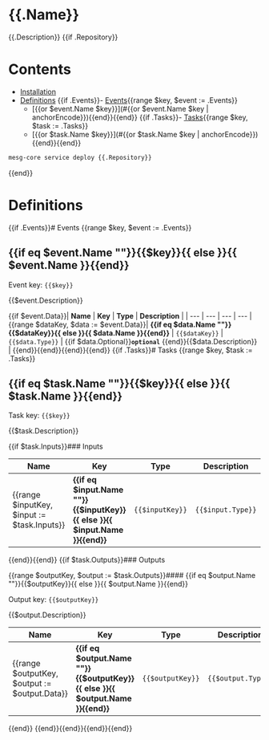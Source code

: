 # {{.Name}}

{{.Description}}
{{if .Repository}}
# Contents

- [Installation](#Installation)
- [Definitions](#Definitions)
  {{if .Events}}- [Events](#Events){{range $key, $event := .Events}}
    - [{{or $event.Name $key}}](#{{or $event.Name $key | anchorEncode}}){{end}}{{end}}
  {{if .Tasks}}- [Tasks](#Tasks){{range $key, $task := .Tasks}}
    - [{{or $task.Name $key}}](#{{or $task.Name $key | anchorEncode}}){{end}}{{end}}
```bash
mesg-core service deploy {{.Repository}}
```
{{end}}
# Definitions

{{if .Events}}# Events
{{range $key, $event := .Events}}
## {{if eq $event.Name ""}}{{$key}}{{ else }}{{ $event.Name }}{{end}}

Event key: `{{$key}}`

{{$event.Description}}

{{if $event.Data}}| **Name** | **Key** | **Type** | **Description** |
| --- | --- | --- | --- |
{{range $dataKey, $data := $event.Data}}| **{{if eq $data.Name ""}}{{$dataKey}}{{ else }}{{ $data.Name }}{{end}}** | `{{$dataKey}}` | `{{$data.Type}}` | {{if $data.Optional}}**`optional`** {{end}}{{$data.Description}} |
{{end}}{{end}}{{end}}{{end}}
{{if .Tasks}}# Tasks
{{range $key, $task := .Tasks}}
## {{if eq $task.Name ""}}{{$key}}{{ else }}{{ $task.Name }}{{end}}

Task key: `{{$key}}`

{{$task.Description}}

{{if $task.Inputs}}### Inputs

| **Name** | **Key** | **Type** | **Description** |
| --- | --- | --- | --- |
{{range $inputKey, $input := $task.Inputs}}| **{{if eq $input.Name ""}}{{$inputKey}}{{ else }}{{ $input.Name }}{{end}}** | `{{$inputKey}}` | `{{$input.Type}}` | {{if $input.Optional}}**`optional`** {{end}}{{$input.Description}} |
{{end}}{{end}}
{{if $task.Outputs}}### Outputs

{{range $outputKey, $output := $task.Outputs}}#### {{if eq $output.Name ""}}{{$outputKey}}{{ else }}{{ $output.Name }}{{end}}

Output key: `{{$outputKey}}`

{{$output.Description}}

| **Name** | **Key** | **Type** | **Description** |
| --- | --- | --- | --- |
{{range $outputKey, $output := $output.Data}}| **{{if eq $output.Name ""}}{{$outputKey}}{{ else }}{{ $output.Name }}{{end}}** | `{{$outputKey}}` | `{{$output.Type}}` | {{if $output.Optional}}**`optional`** {{end}}{{$output.Description}} |
{{end}}
{{end}}{{end}}{{end}}{{end}}
